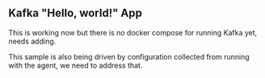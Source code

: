 ## Kafka "Hello, world!" App

This is working now but there is no docker compose for running Kafka yet, needs adding.

This sample is also being driven by configuration collected from running with the agent, we need to address that.

